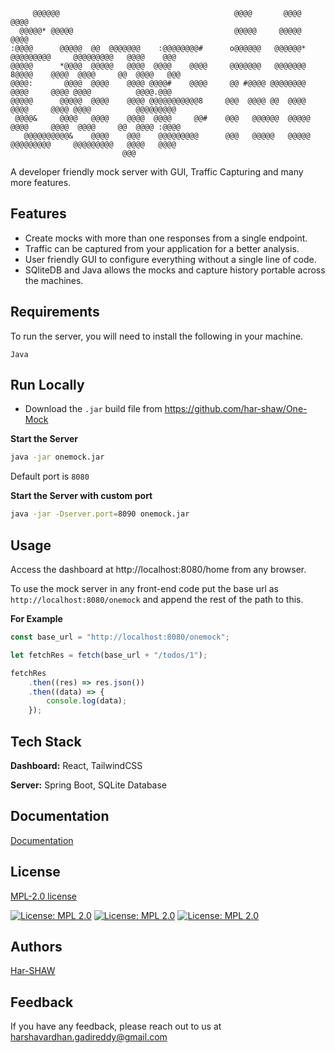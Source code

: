 ```
     @@@@@@                                       @@@@       @@@@                               @@@@
  @@@@@* @@@@@                                    @@@@@     @@@@@                               @@@@
:@@@@      @@@@@  @@  @@@@@@@    :@@@@@@@@#      o@@@@@@   @@@@@@*    @@@@@@@@@     @@@@@@@@@   @@@@    @@@
@@@@@      *@@@@  @@@@@   @@@@  @@@@    @@@@     @@@@@@@   @@@@@@@  8@@@@    @@@@  @@@@     @@  @@@@   @@@
@@@@:       @@@@  @@@@    @@@@ @@@@#    @@@@     @@ #@@@@ @@@@@@@@  @@@@     @@@@ @@@@          @@@@.@@@
@@@@@      @@@@@  @@@@    @@@@ @@@@@@@@@@@8     @@@  @@@@ @@  @@@@  @@@@     @@@@ @@@@          @@@@@@@@@
 @@@@&     @@@@   @@@@    @@@@  @@@@     @@#    @@@   @@@@@@  @@@@@ @@@@     @@@@  @@@@     @@  @@@@ :@@@@
   @@@@@@@@@@&    @@@@    @@@    @@@@@@@@@      @@@   @@@@@   @@@@@   @@@@@@@@@     @@@@@@@@@   @@@@   @@@@
                         @@@                    
```

A developer friendly mock server with GUI, Traffic Capturing and many more features.


## Features

- Create mocks with more than one responses from a single endpoint.
- Traffic can be captured from your application for a better analysis.
- User friendly GUI to configure everything without a single line of code.
- SQliteDB and Java allows the mocks and capture history portable across the machines.


## Requirements

To run the server, you will need to install the following in your machine.

`Java`


## Run Locally

- Download the `.jar` build file from https://github.com/har-shaw/One-Mock


**Start the Server**
```bash
java -jar onemock.jar
```
Default port is `8080`

**Start the Server with custom port**
```bash
java -jar -Dserver.port=8090 onemock.jar
```


## Usage

Access the dashboard at http://localhost:8080/home from any browser.

To use the mock server in any front-end code put the base url as `http://localhost:8080/onemock` and append the rest of the path to this.

**For Example**

```javascript
const base_url = "http://localhost:8080/onemock";

let fetchRes = fetch(base_url + "/todos/1");

fetchRes
    .then((res) => res.json())
    .then((data) => {
        console.log(data);
    });
```

## Tech Stack

**Dashboard:** React, TailwindCSS

**Server:** Spring Boot, SQLite Database


## Documentation

[Documentation](https://linktodocumentation)


## License

[MPL-2.0 license](https://github.com/Har-SHAW/One-Mock/blob/master/LICENSE.txt)

[![License: MPL 2.0](https://img.shields.io/badge/License-MPL_2.0-brightgreen.svg)](https://github.com/Har-SHAW/One-Mock/blob/master/LICENSE.txt) [![License: MPL 2.0](https://img.shields.io/badge/Docs-One%20Mock-blue.svg)](https://github.com/Har-SHAW/One-Mock/blob/master/LICENSE.txt) [![License: MPL 2.0](https://img.shields.io/badge/Author-Harsha-red.svg)](https://github.com/Har-SHAW)


## Authors

[Har-SHAW](https://www.github.com/har-shaw)


## Feedback

If you have any feedback, please reach out to us at harshavardhan.gadireddy@gmail.com

